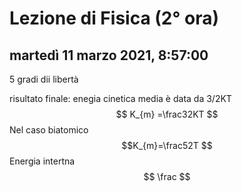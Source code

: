 # Lezione di Fisica (2° ora)

## martedì 11 marzo 2021, 8:57:00

5 gradi dii libertà

risultato finale:
enegia cinetica media è data da 3/2KT
$$
K_{m} =\frac32KT
$$
Nel caso biatomico
$$K_{m}=\frac52T
$$
Energia intertna
$$
\frac
$$
<!--stackedit_data:
eyJoaXN0b3J5IjpbLTE1ODkyNjI0MjldfQ==
-->